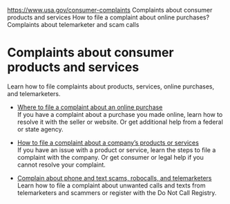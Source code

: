 

https://www.usa.gov/consumer-complaints
Complaints about consumer products and services
How to file a complaint about online purchases?
Complaints about telemarketer and scam calls

# Complaints about consumer products and services

Learn how to file complaints about products, services, online purchases, and telemarketers.

- [Where to file a complaint about an online purchase](https://www.usa.gov/online-purchase-complaints)  
  If you have a complaint about a purchase you made online, learn how to resolve it with the seller or website. Or get additional help from a federal or state agency.

- [How to file a complaint about a company’s products or services](https://www.usa.gov/company-product-service-complaints)  
  If you have an issue with a product or service, learn the steps to file a complaint with the company. Or get consumer or legal help if you cannot resolve your complaint.

- [Complain about phone and text scams, robocalls, and telemarketers](https://www.usa.gov/telemarketer-scam-call-complaints)  
  Learn how to file a complaint about unwanted calls and texts from telemarketers and scammers or register with the Do Not Call Registry.
